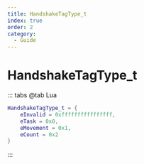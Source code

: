 ```yaml
---
title: HandshakeTagType_t
index: true
order: 2
category:
  - Guide
---
```


# HandshakeTagType_t
::: tabs
@tab Lua
```lua
HandshakeTagType_t = {
    eInvalid = 0xffffffffffffffff,
    eTask = 0x0,
    eMovement = 0x1,
    eCount = 0x2
}
```
:::